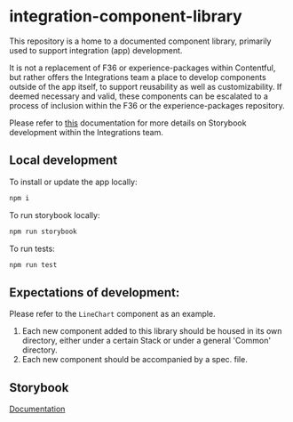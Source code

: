 # integration-component-library

This repository is a home to a documented component library, primarily used to support integration (app) development.

It is not a replacement of F36 or experience-packages within Contentful, but rather offers the Integrations team a place to develop components outside of the app itself, to support reusability as well as customizability. If deemed necessary and valid, these components can be escalated to a process of inclusion within the F36 or the experience-packages repository.

Please refer to [this](https://contentful.atlassian.net/wiki/spaces/ECO/pages/4206232072/Storybook+processes+and+expectations+of+use+on+the+Integrations+team) documentation for more details on Storybook development within the Integrations team. 

## Local development

To install or update the app locally:

```sh
npm i
```

To run storybook locally: 

```sh
npm run storybook
```

To run tests: 

```sh
npm run test
```

## Expectations of development: 

Please refer to the ```LineChart``` component as an example. 

1. Each new component added to this library should be housed in its own directory, either under a certain Stack or under a general 'Common' directory. 
2. Each new component should be accompanied by a spec. file.  

## Storybook 

[Documentation](https://storybook.js.org/docs/react/get-started/why-storybook)
